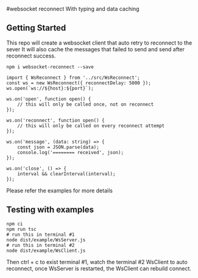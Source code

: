 #websocket reconnect 
With typing and data caching
## Getting Started

This repo will create a websocket client that auto retry to reconnect to the sever
It will also cache the messages that failed to send and send after reconnect success.

```
npm i websocket-reconnect --save

import { WsReconnect } from '../src/WsReconnect';
const ws = new WsReconnect({ reconnectDelay: 5000 });
ws.open(`ws://${host}:${port}`);

ws.on('open', function open() {
    // this will only be called once, not on reconnect
});

ws.on('reconnect', function open() {
    // this will only be called on every reconnect attempt
});

ws.on('message', (data: string) => {
    const json = JSON.parse(data);
    console.log('======== received', json);
});

ws.on('close', () => {
    interval && clearInterval(interval);
});
```
Please refer the examples for more details

## Testing with examples
```
npm ci
npm run tsc
# run this in terminal #1
node dist/example/WsServer.js
# run this in terminal #2
node dist/example/WsClient.js
```

Then ctrl + c to exist terminal #1, watch the terminal #2 WsClient to auto reconnect, once WsServer is restarted, the WsClient can rebuild connect.
